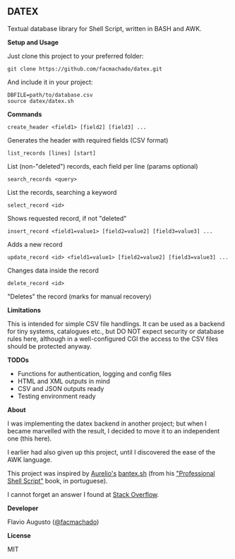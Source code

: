 ## DATEX

Textual database library for Shell Script, written in BASH and AWK.

**Setup and Usage**

Just clone this project to your preferred folder:

    git clone https://github.com/facmachado/datex.git

And include it in your project:

    DBFILE=path/to/database.csv
    source datex/datex.sh

**Commands**

    create_header <field1> [field2] [field3] ...

Generates the header with required fields (CSV format)

    list_records [lines] [start]

List (non-"deleted") records, each field per line (params optional)

    search_records <query>

List the records, searching a keyword

    select_record <id>

Shows requested record, if not "deleted"

    insert_record <field1=value1> [field2=value2] [field3=value3] ...

Adds a new record

    update_record <id> <field1=value1> [field2=value2] [field3=value3] ...

Changes data inside the record

    delete_record <id>

"Deletes" the record (marks for manual recovery)

**Limitations**

This is intended for simple CSV file handlings. It can be used as a backend for tiny systems, catalogues etc., but DO NOT expect security or database rules here, although in a well-configured CGI the access to the CSV files should be protected anyway.

**TODOs**

 - Functions for authentication, logging and config files
 - HTML and XML outputs in mind
 - CSV and JSON outputs ready
 - Testing environment ready

**About**

I was implementing the datex backend in another project; but when I became marvelled with the result, I decided to move it to an independent one (this here).

I earlier had also given up this project, until I discovered the ease of the AWK language.

This project was inspired by [Aurelio's](https://aurelio.net/) [bantex.sh](https://github.com/aureliojargas/livro-shell/tree/master/10-banco) (from his ["Professional Shell Script"](https://aurelio.net/shell/) book, in portuguese).

I cannot forget an answer I found at [Stack Overflow](https://stackoverflow.com/a/36049307).

**Developer**

Flavio Augusto ([@facmachado](https://twitter.com/facmachado))

**License**

MIT

